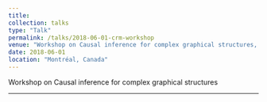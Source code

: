 ```yaml
---
title:
collection: talks
type: "Talk"
permalink: /talks/2018-06-01-crm-workshop
venue: "Workshop on Causal inference for complex graphical structures, CRM"
date: 2018-06-01
location: "Montréal, Canada"
---
```


Workshop on Causal inference for complex graphical structures

---
